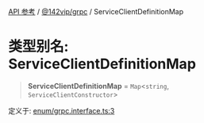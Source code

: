 [API 参考](../../../index.md) / [@142vip/grpc](../index.md) / ServiceClientDefinitionMap

# 类型别名: ServiceClientDefinitionMap

> **ServiceClientDefinitionMap** = `Map`\<`string`, `ServiceClientConstructor`\>

定义于: [enum/grpc.interface.ts:3](https://github.com/142vip/core-x/blob/58a4aca72f73ebc92491a458c9b83754486dc296/packages/grpc/src/enum/grpc.interface.ts#L3)
